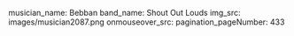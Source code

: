 musician_name: Bebban
band_name: Shout Out Louds
img_src: images/musician2087.png
onmouseover_src: 
pagination_pageNumber: 433